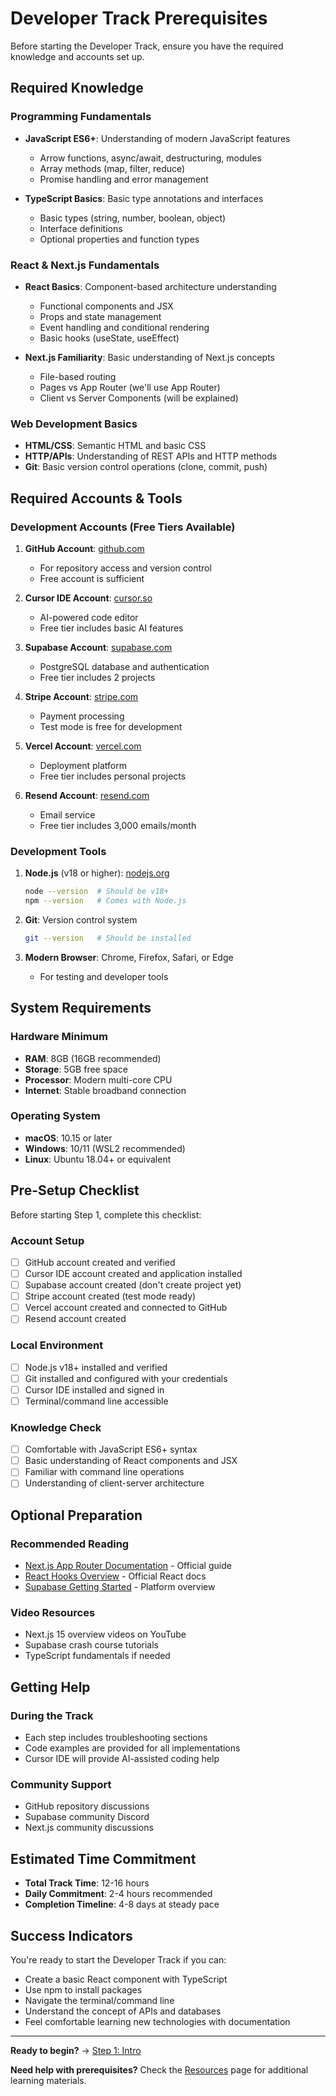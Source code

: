 # Developer Track Prerequisites

Before starting the Developer Track, ensure you have the required knowledge and accounts set up.

## Required Knowledge

### Programming Fundamentals
- **JavaScript ES6+**: Understanding of modern JavaScript features
  - Arrow functions, async/await, destructuring, modules
  - Array methods (map, filter, reduce)
  - Promise handling and error management
  
- **TypeScript Basics**: Basic type annotations and interfaces
  - Basic types (string, number, boolean, object)
  - Interface definitions
  - Optional properties and function types

### React & Next.js Fundamentals
- **React Basics**: Component-based architecture understanding
  - Functional components and JSX
  - Props and state management
  - Event handling and conditional rendering
  - Basic hooks (useState, useEffect)

- **Next.js Familiarity**: Basic understanding of Next.js concepts
  - File-based routing
  - Pages vs App Router (we'll use App Router)
  - Client vs Server Components (will be explained)

### Web Development Basics
- **HTML/CSS**: Semantic HTML and basic CSS
- **HTTP/APIs**: Understanding of REST APIs and HTTP methods
- **Git**: Basic version control operations (clone, commit, push)

## Required Accounts & Tools

### Development Accounts (Free Tiers Available)
1. **GitHub Account**: [github.com](https://github.com)
   - For repository access and version control
   - Free account is sufficient

2. **Cursor IDE Account**: [cursor.so](https://cursor.so)
   - AI-powered code editor
   - Free tier includes basic AI features

3. **Supabase Account**: [supabase.com](https://supabase.com)
   - PostgreSQL database and authentication
   - Free tier includes 2 projects

4. **Stripe Account**: [stripe.com](https://stripe.com)
   - Payment processing
   - Test mode is free for development

5. **Vercel Account**: [vercel.com](https://vercel.com)
   - Deployment platform
   - Free tier includes personal projects

6. **Resend Account**: [resend.com](https://resend.com)
   - Email service
   - Free tier includes 3,000 emails/month

### Development Tools

1. **Node.js** (v18 or higher): [nodejs.org](https://nodejs.org)
   ```bash
   node --version  # Should be v18+
   npm --version   # Comes with Node.js
   ```

2. **Git**: Version control system
   ```bash
   git --version   # Should be installed
   ```

3. **Modern Browser**: Chrome, Firefox, Safari, or Edge
   - For testing and developer tools

## System Requirements

### Hardware Minimum
- **RAM**: 8GB (16GB recommended)
- **Storage**: 5GB free space
- **Processor**: Modern multi-core CPU
- **Internet**: Stable broadband connection

### Operating System
- **macOS**: 10.15 or later
- **Windows**: 10/11 (WSL2 recommended)
- **Linux**: Ubuntu 18.04+ or equivalent

## Pre-Setup Checklist

Before starting Step 1, complete this checklist:

### Account Setup
- [ ] GitHub account created and verified
- [ ] Cursor IDE account created and application installed
- [ ] Supabase account created (don't create project yet)
- [ ] Stripe account created (test mode ready)
- [ ] Vercel account created and connected to GitHub
- [ ] Resend account created

### Local Environment
- [ ] Node.js v18+ installed and verified
- [ ] Git installed and configured with your credentials
- [ ] Cursor IDE installed and signed in
- [ ] Terminal/command line accessible

### Knowledge Check
- [ ] Comfortable with JavaScript ES6+ syntax
- [ ] Basic understanding of React components and JSX
- [ ] Familiar with command line operations
- [ ] Understanding of client-server architecture

## Optional Preparation

### Recommended Reading
- [Next.js App Router Documentation](https://nextjs.org/docs/app) - Official guide
- [React Hooks Overview](https://react.dev/reference/react) - Official React docs
- [Supabase Getting Started](https://supabase.com/docs) - Platform overview

### Video Resources
- Next.js 15 overview videos on YouTube
- Supabase crash course tutorials
- TypeScript fundamentals if needed

## Getting Help

### During the Track
- Each step includes troubleshooting sections
- Code examples are provided for all implementations
- Cursor IDE will provide AI-assisted coding help

### Community Support
- GitHub repository discussions
- Supabase community Discord
- Next.js community discussions

## Estimated Time Commitment

- **Total Track Time**: 12-16 hours
- **Daily Commitment**: 2-4 hours recommended
- **Completion Timeline**: 4-8 days at steady pace

## Success Indicators

You're ready to start the Developer Track if you can:
- Create a basic React component with TypeScript
- Use npm to install packages
- Navigate the terminal/command line
- Understand the concept of APIs and databases
- Feel comfortable learning new technologies with documentation

---

**Ready to begin?** → [Step 1: Intro](./steps/01-intro.md)

**Need help with prerequisites?** Check the [Resources](./resources.md) page for additional learning materials.